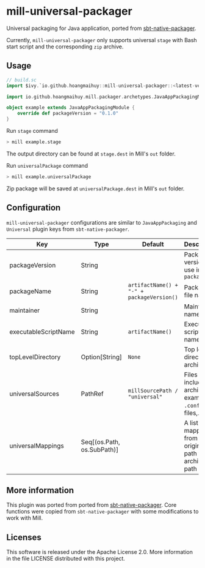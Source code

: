 # mill-universal-packager

Universal packaging for Java application, ported from [sbt-native-packager](https://github.com/sbt/sbt-native-packager).

Currently, `mill-universal-packager` only supports universal `stage` with Bash start script and the corresponding `zip` archive.

## Usage

```scala
// build.sc
import $ivy.`io.github.hoangmaihuy::mill-universal-packager::<latest-version>`

import io.github.hoangmaihuy.mill.packager.archetypes.JavaAppPackagingModule

object example extends JavaAppPackagingModule {
	override def packageVersion = "0.1.0"
}
```

Run `stage` command

```bash
> mill example.stage
```

The output directory can be found at `stage.dest` in Mill's `out` folder.

Run `universalPackage` command

```bash
> mill example.universalPackage
```

Zip package will be saved at `universalPackage.dest` in Mill's `out` folder.

## Configuration

`mill-universal-packager` configurations are similar to `JavaAppPackaging` and `Universal` plugin keys
from `sbt-native-packager`.

| Key                  | Type                       | Default                                   | Description                                                            |
|----------------------|----------------------------|-------------------------------------------|------------------------------------------------------------------------|
| packageVersion       | String                     |                                           | Package version to use in `packageName`                                |
| packageName          | String                     | `artifactName() + "-" + packageVersion()` | Package file name                                                      | 
| maintainer           | String                     |                                           | Maintainer name                                                        
| executableScriptName | String                     | `artifactName()`                          | Executable script file name                                            |
| topLevelDirectory    | Option[String]             | `None`                                    | Top level directory in archive file                                    |
| universalSources     | PathRef                    | `millSourcePath / "universal"`            | Files to be included in archive, for example `.conf`, `.ini` files,... |
| universalMappings    | Seq[(os.Path, os.SubPath)] |                                           | A list of mappings from original path to archive path                  | 

## More information

This plugin was ported from ported from [sbt-native-packager](https://github.com/sbt/sbt-native-packager). Core functions were copied from `sbt-native-packager` with some modifications to work with Mill.

## Licenses

This software is released under the Apache License 2.0. More information in the file LICENSE distributed with this project.
